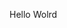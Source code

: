 Hello Wolrd




























































































































































































































































































































































































































































































































































































































































































































































































































































































































































































































































































































































































































































































































































































































































































































































































































































































































































































































































































































































































































































































































































































































































































































































































































































































































































































































































































































































































































































































































































































































































































































































































































































































































































































































































































































































































































































































































































































































































































































































































































































































































































































































































































































































































































































































































































































































